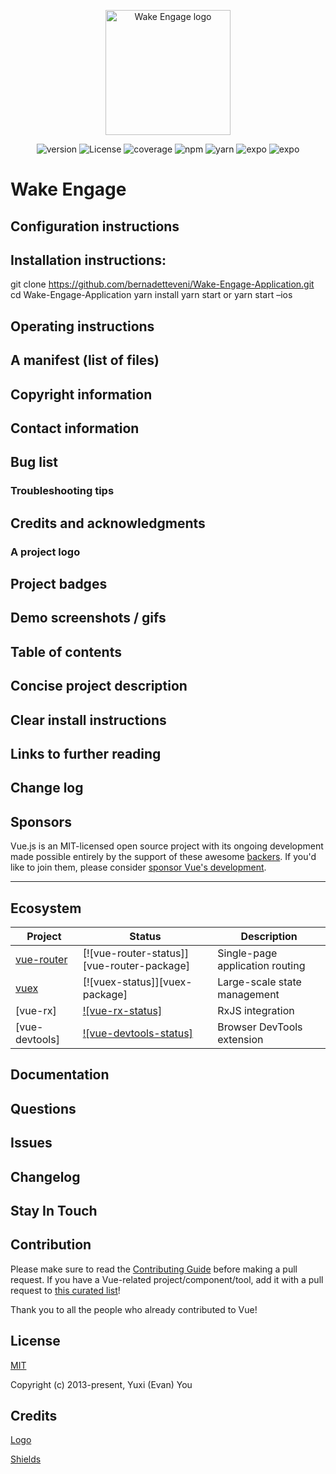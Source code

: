 <p align="center"><a  rel="noopener noreferrer"><img width="200" src="https://github.com/bernadetteveni/Wake-Engage-Application/blob/828c5d18599193b189bd55ea4641dc7778b23a38/assets/Logo.png?raw=true" alt="Wake Engage logo"></a></p>



<p align="center"><img src="https://img.shields.io/badge/version -v0.1.0-blue" alt="version" style="max-width: 100%;"> <img src="https://img.shields.io/npm/l/vue.svg?sanitize=true" alt="License"> <img src="https://img.shields.io/badge/coverage-0%25-red" alt="coverage" style="max-width: 100%;"> <img src="https://img.shields.io/badge/npm-v8.4.1-blue" alt="npm" style="max-width: 100%;"> <img src="https://img.shields.io/badge/yarn-v1.22.17-blue" alt="yarn" style="max-width: 100%;"> <img src="https://img.shields.io/badge/expo-v5.3.0-blue" alt="expo" style="max-width: 100%;"> <img src="https://img.shields.io/badge/dependencies-out%20of%20date-orange" alt="expo" style="max-width: 100%;"></a>


# Wake Engage
## Configuration instructions

## Installation instructions:

git clone https://github.com/bernadetteveni/Wake-Engage-Application.git
cd Wake-Engage-Application
yarn install
yarn start or yarn start –ios

## Operating instructions

## A manifest (list of files)

## Copyright information

## Contact information

## Bug list

### Troubleshooting tips

## Credits and acknowledgments

### A project logo

## Project badges

## Demo screenshots / gifs

## Table of contents

## Concise project description

## Clear install instructions

## Links to further reading

## Change log

## Sponsors

Vue.js is an MIT-licensed open source project with its ongoing development made possible entirely by the support of these awesome [backers](https://github.com/vuejs/core/blob/main/BACKERS.md). If you'd like to join them, please consider [ sponsor Vue's development](https://vuejs.org/sponsor/).

---

## Ecosystem

| Project        | Status                                         | Description                     |
| -------------- | ---------------------------------------------- | ------------------------------- |
| [vue-router]   | [![vue-router-status]][vue-router-package]     | Single-page application routing |
| [vuex]         | [![vuex-status]][vuex-package]                 | Large-scale state management    |
| [vue-rx]       | [![vue-rx-status]][vue-rx-package]             | RxJS integration                |
| [vue-devtools] | [![vue-devtools-status]][vue-devtools-package] | Browser DevTools extension      |

[vue-router]: https://github.com/vuejs/vue-router
[vuex]: https://github.com/vuejs/vuex
[vue-rx-package]: https://npmjs.com/package/vue-rx
[vue-devtools-package]: https://chrome.google.com/webstore/detail/vuejs-devtools/nhdogjmejiglipccpnnnanhbledajbpd

## Documentation

## Questions

## Issues

## Changelog

## Stay In Touch

## Contribution

Please make sure to read the [Contributing Guide](https://github.com/vuejs/vue/blob/dev/.github/CONTRIBUTING.md) before making a pull request. If you have a Vue-related project/component/tool, add it with a pull request to [this curated list](https://github.com/vuejs/awesome-vue)!

Thank you to all the people who already contributed to Vue!

## License

[MIT](https://opensource.org/licenses/MIT)

Copyright (c) 2013-present, Yuxi (Evan) You

## Credits

<a href="https://pngtree.com/freepng/cute-alarm-sains-gaming-illustration-isolated-in-purple-backgr_4773949.html">Logo</a>

<a href="https://shields.io/#your-badge">Shields</a>

